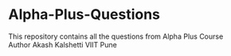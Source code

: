 # Alpha-Plus-Questions
This repository contains all the questions from Alpha Plus Course
<br>
Author Akash Kalshetti VIIT Pune